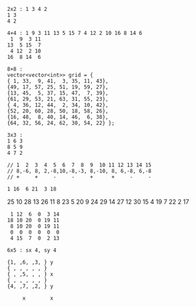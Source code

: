 
    2x2 : 1 3 4 2
    1 3
    4 2

    4×4 : 1 9 3 11 13 5 15 7 4 12 2 10 16 8 14 6
     1  9  3 11
    13  5 15  7
     4 12  2 10
    16  8 14  6

    8×8 :
    vector<vector<int>> grid = {
    { 1, 33,  9, 41,  3, 35, 11, 43},
    {49, 17, 57, 25, 51, 19, 59, 27},
    {13, 45,  5, 37, 15, 47,  7, 39},
    {61, 29, 53, 21, 63, 31, 55, 23},
    { 4, 36, 12, 44,  2, 34, 10, 42},
    {52, 20, 60, 28, 50, 18, 58, 26},
    {16, 48,  8, 40, 14, 46,  6, 38},
    {64, 32, 56, 24, 62, 30, 54, 22} };

    3x3 :
    1 6 3
    8 5 9
    4 7 2

    // 1  2  3  4  5  6  7  8  9  10 11 12 13 14 15
    // 8,-6, 8, 2,-8,10,-8,-3, 8,-10, 8, 6,-8, 6,-8
    // +     +     -     -     +      +     -     -

    1 16  6 21  3 18
   25 10 28 13 26 11
    8 23  5 20  9 24
   29 14 27 12 30 15
    4 19  7 22  2 17

     1 12  6  0  3 14
    18 10 20  0 19 11
     8 10 20  0 19 11
     0  0  0  0  0  0
     4 15  7  0  2 13

    6x5 : sx 4, sy 4

    {1, ,6, ,3, } y
    { , , , , , }
    { , ,5, , , } x
    { , , , , , }
    {4, ,7, ,2, } y

         x        x
